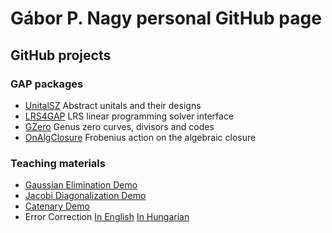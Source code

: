 # Gábor P. Nagy personal GitHub page

## GitHub projects

### GAP packages

* [UnitalSZ](https://github.com/nagygp/UnitalSZ) Abstract unitals and their designs
* [LRS4GAP](https://github.com/nagygp/LRS4GAP) LRS linear programming solver interface
* [GZero](https://github.com/nagygp/gzero-gap-package) Genus zero curves, divisors and codes
* [OnAlgClosure](https://github.com/nagygp/onalgclosure-gap-package) Frobenius action on the algebraic closure

### Teaching materials

* [Gaussian Elimination Demo](https://nagygp.github.io/matrix-algorithms/GaussianElimination.html)
* [Jacobi Diagonalization Demo](https://nagygp.github.io/matrix-algorithms/DiagonalizationJacobi.html)
* [Catenary Demo](https://nagygp.github.io/Demos/Catenary.html)
* Error Correction [In English](https://nagygp.github.io/Demos/coding_demo_en.html) [In Hungarian](https://nagygp.github.io/Demos/coding_demo_en.html)